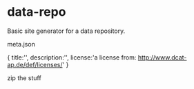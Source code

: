 # data-repo
Basic site generator for a data repository.


meta.json

{
	title:'',
	description:'',
	license:'a license from: http://www.dcat-ap.de/def/licenses/'
}

zip the stuff